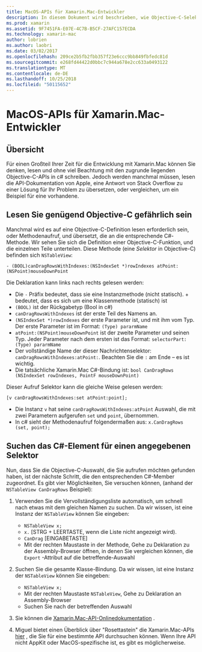 ```yaml
---
title: MacOS-APIs für Xamarin.Mac-Entwickler
description: In diesem Dokument wird beschrieben, wie Objective-C-Selektoren gelesen und wie Sie die entsprechenden C#-Methoden in einer Xamarin.Mac-app zu finden.
ms.prod: xamarin
ms.assetid: 9F7451FA-E07E-4C7B-B5CF-27AFC157ECDA
ms.technology: xamarin-mac
author: lobrien
ms.author: laobri
ms.date: 03/02/2017
ms.openlocfilehash: 209ce2b5fb2fbb357f23e6ccc9bb849fbfedc81d
ms.sourcegitcommit: e268fd44422d0bbc7c944a678e2cc633a0493122
ms.translationtype: MT
ms.contentlocale: de-DE
ms.lasthandoff: 10/25/2018
ms.locfileid: "50115652"
---
```

# <a name="macos-apis-for-xamarinmac-developers"></a>MacOS-APIs für Xamarin.Mac-Entwickler

## <a name="overview"></a>Übersicht

Für einen Großteil Ihrer Zeit für die Entwicklung mit Xamarin.Mac können Sie denken, lesen und ohne viel Beachtung mit den zugrunde liegenden Objective-C-APIs in c# schreiben. Jedoch werden manchmal müssen, lesen die API-Dokumentation von Apple, eine Antwort von Stack Overflow zu einer Lösung für Ihr Problem zu übersetzen, oder vergleichen, um ein Beispiel für eine vorhandene.

## <a name="reading-enough-objective-c-to-be-dangerous"></a>Lesen Sie genügend Objective-C gefährlich sein

Manchmal wird es auf eine Objective-C-Definition lesen erforderlich sein, oder Methodenaufruf, und übersetzt, die an die entsprechende C#-Methode. Wir sehen Sie sich die Definition einer Objective-C-Funktion, und die einzelnen Teile unterteilen. Diese Methode (eine *Selektor* in Objective-C) befinden sich `NSTableView`:

```objc
- (BOOL)canDragRowsWithIndexes:(NSIndexSet *)rowIndexes atPoint:(NSPoint)mouseDownPoint
```

Die Deklaration kann links nach rechts gelesen werden:

- Die `-` Präfix bedeutet, dass sie eine Instanzmethode (nicht statisch). + bedeutet, dass es sich um eine Klassenmethode (statisch) ist
- `(BOOL)` ist der Rückgabetyp (Bool in c#)
- `canDragRowsWithIndexes` ist der erste Teil des Namens an.
- `(NSIndexSet *)rowIndexes` der erste Parameter ist, und mit ihm vom Typ. Der erste Parameter ist im Format: `(Type) pararmName`
- `atPoint:(NSPoint)mouseDownPoint` ist der zweite Parameter und seinen Typ. Jeder Parameter nach dem ersten ist das Format: `selectorPart:(Type) pararmName`
- Der vollständige Name der dieser Nachrichtenselektor: `canDragRowsWithIndexes:atPoint:`. Beachten Sie die `:` am Ende – es ist wichtig.
- Die tatsächliche Xamarin.Mac C#-Bindung ist: `bool CanDragRows (NSIndexSet rowIndexes, PointF mouseDownPoint)`

Dieser Aufruf Selektor kann die gleiche Weise gelesen werden:

```objc
[v canDragRowsWithIndexes:set atPoint:point];
```

- Die Instanz `v` hat seine `canDragRowsWithIndexes:atPoint` Auswahl, die mit zwei Parametern aufgerufen `set` und `point`, übernommen.
- In c# sieht der Methodenaufruf folgendermaßen aus: `x.CanDragRows (set, point);`

<a name="finding_selector" />

## <a name="finding-the-c-member-for-a-given-selector"></a>Suchen das C#-Element für einen angegebenen Selektor

Nun, dass Sie die Objective-C-Auswahl, die Sie aufrufen möchten gefunden haben, ist der nächste Schritt, die den entsprechenden C#-Member zugeordnet. Es gibt vier Möglichkeiten, Sie versuchen können, (anhand der `NSTableView CanDragRows` Beispiel):

1. Verwenden Sie die Vervollständigungsliste automatisch, um schnell nach etwas mit dem gleichen Namen zu suchen. Da wir wissen, ist eine Instanz der `NSTableView` können Sie eingeben:

    - `NSTableView x;`
    - `x.` [STRG + LEERTASTE, wenn die Liste nicht angezeigt wird).
    - `CanDrag` [EINGABETASTE]
    - Mit der rechten Maustaste in der Methode, Gehe zu Deklaration zu der Assembly-Browser öffnen, in denen Sie vergleichen können, die `Export` -Attribut auf die betreffende-Auswahl

2. Suchen Sie die gesamte Klasse-Bindung. Da wir wissen, ist eine Instanz der `NSTableView` können Sie eingeben:

    - `NSTableView x;`
    - Mit der rechten Maustaste `NSTableView`, Gehe zu Deklaration an Assembly-Browser
    - Suchen Sie nach der betreffenden Auswahl

3. Sie können die [Xamarin.Mac-API-Onlinedokumentation](https://docs.microsoft.com/dotnet/api/?view=xamarinmac-3.0) .

4. Miguel bietet einen Überblick über "Rosettastein" die Xamarin.Mac-APIs [hier](http://tirania.org/tmp/rosetta.html) , die Sie für eine bestimmte API durchsuchen können. Wenn Ihre API nicht AppKit oder MacOS-spezifische ist, es gibt es möglicherweise.

<!--
Note: In some cases, the assembly browser can hit a bug where it will open but not jump to the right definition. Keep that tab open, switch back to your source code and try again.
Note: The assembly browser tricks currently only works with Xamarin.Mac Classic. This will be fixed in a future version.
-->
